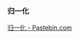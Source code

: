 ### 归一化
[归一化 - Pastebin.com](https://pastebin.com/DfuhP2A1)

<!--stackedit_data:
eyJoaXN0b3J5IjpbMjYxNjIxMzRdfQ==
-->